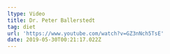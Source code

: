```yaml
---
ltype: Video
title: Dr. Peter Ballerstedt
tag: diet
url: 'https://www.youtube.com/watch?v=GZ3nNch5TsE'
date: 2019-05-30T00:21:17.022Z
---
```


